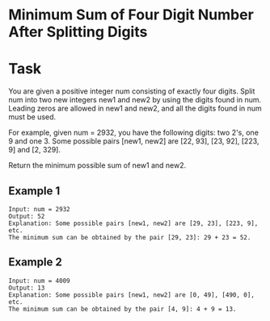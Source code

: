 # Minimum Sum of Four Digit Number After Splitting Digits 


# Task
You are given a positive integer num consisting of exactly four digits. 
Split num into two new integers new1 and new2 by using the digits found in num. 
Leading zeros are allowed in new1 and new2, and all the digits found in num must be used.

For example, given num = 2932, you have the following digits: two 2's, one 9 and one 3. 
Some possible pairs [new1, new2] are [22, 93], [23, 92], [223, 9] and [2, 329].

Return the minimum possible sum of new1 and new2.


## Example 1
````
Input: num = 2932
Output: 52
Explanation: Some possible pairs [new1, new2] are [29, 23], [223, 9], etc.
The minimum sum can be obtained by the pair [29, 23]: 29 + 23 = 52.
````


## Example 2
````
Input: num = 4009
Output: 13
Explanation: Some possible pairs [new1, new2] are [0, 49], [490, 0], etc.
The minimum sum can be obtained by the pair [4, 9]: 4 + 9 = 13.
````
